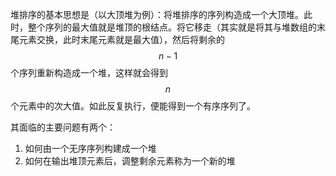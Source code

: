 堆排序的基本思想是（以大顶堆为例）：将堆排序的序列构造成一个大顶堆。此时，整个序列的最大值就是堆顶的根结点。将它移走（其实就是将其与堆数组的末尾元素交换，此时末尾元素就是最大值），然后将剩余的$$n-1$$个序列重新构造成一个堆，这样就会得到$$n$$个元素中的次大值。如此反复执行，便能得到一个有序序列了。

其面临的主要问题有两个：

1. 如何由一个无序序列构建成一个堆
2. 如何在输出堆顶元素后，调整剩余元素称为一个新的堆
